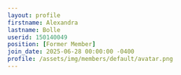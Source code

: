 ```yaml
---
layout: profile
firstname: Alexandra
lastname: Bolle
userid: 150140049
position: [Former Member]
join_date: 2025-06-28 00:00:00 -0400
profile: /assets/img/members/default/avatar.png
---
```

